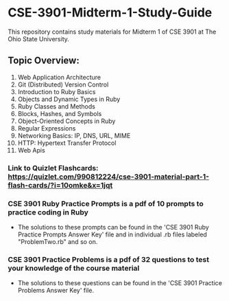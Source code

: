 # CSE-3901-Midterm-1-Study-Guide
This repository contains study materials for Midterm 1 of CSE 3901 at The Ohio State University.
## Topic Overview:
1. Web Application Architecture
2. Git (Distributed) Version Control
3. Introduction to Ruby Basics
4. Objects and Dynamic Types in Ruby
5. Ruby Classes and Methods
6. Blocks, Hashes, and Symbols
7. Object-Oriented Concepts in Ruby
8. Regular Expressions
9. Networking Basics: IP, DNS, URL, MIME
10. HTTP: Hypertext Transfer Protocol
11. Web Apis

### Link to Quizlet Flashcards: https://quizlet.com/990812224/cse-3901-material-part-1-flash-cards/?i=10omke&x=1jqt

### CSE 3901 Ruby Practice Prompts is a pdf of 10 prompts to practice coding in Ruby
- The solutions to these prompts can be found in the 'CSE 3901 Ruby Practice Prompts Answer Key' file and in individual .rb files labeled "ProblemTwo.rb" and so on.

### CSE 3901 Practice Problems is a pdf of 32 questions to test your knowledge of the course material
- The solutions to these questions can be found in the 'CSE 3901 Practice Problems Answer Key' file.
  
